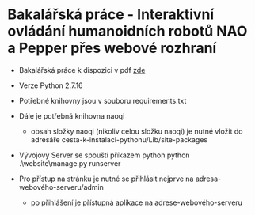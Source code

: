 # Bakalářská práce - Interaktivní ovládání humanoidních robotů NAO a Pepper přes webové rozhraní
- Bakalářská práce k dispozici v pdf [zde](https://dspace.tul.cz/bitstream/handle/15240/160436/Kesler_BP.pdf?sequence=1)
- Verze Python 2.7.16 
- Potřebné knihovny jsou v souboru requirements.txt
- Dále je potřebná knihovna naoqi
  - obsah složky naoqi (nikoliv celou složku naoqi) je nutné vložit do adresáře  cesta-k-instalaci-pythonu/Lib/site-packages

- Vývojový Server se spouští příkazem python python .\website\manage.py runserver 
- Pro přístup na stránku je nutné se přihlásit nejprve na adresa-webového-serveru/admin
  - po přihlášení je přístupná aplikace na adrese-webového-serveru

<!--  Admin : Admin-django -->

